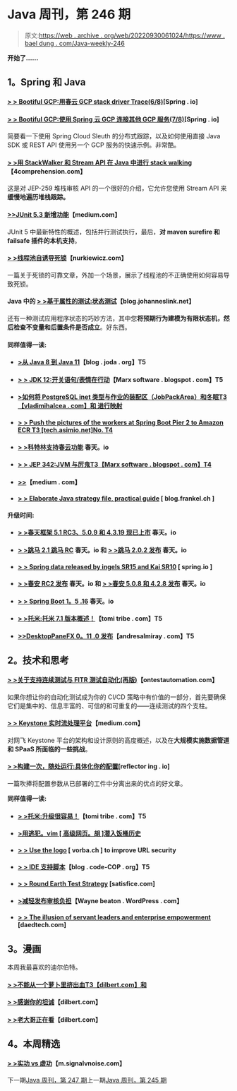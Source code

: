 # Java 周刊，第 246 期

> 原文:[https://web . archive . org/web/20220930061024/https://www . bael dung . com/Java-weekly-246](https://web.archive.org/web/20220930061024/https://www.baeldung.com/java-weekly-246)

**开始了……**

## **1。Spring 和 Java**

#### [**> > Bootiful GCP:用春云 GCP stack driver Trace(6/8)**](https://web.archive.org/web/20220524031644/https://spring.io/blog/2018/09/06/bootiful-gcp-supporting-observability-with-spring-cloud-gcp-stackdriver-trace-6-8)[Spring . io]

#### [**> > Bootiful GCP:使用 Spring 云 GCP 连接其他 GCP 服务(7/8)**](https://web.archive.org/web/20220524031644/https://spring.io/blog/2018/09/10/bootiful-gcp-use-spring-cloud-gcp-to-connect-to-other-gcp-services-7-8)[Spring . io]

简要看一下使用 Spring Cloud Sleuth 的分布式跟踪，以及如何使用直接 Java SDK 或 REST API 使用另一个 GCP 服务的快速示例。非常酷。

#### [**> >用 StackWalker 和 Stream API 在 Java 中进行 stack walking**](https://web.archive.org/web/20220524031644/https://4comprehension.com/stackwalking-in-java-with-stackwalker-and-stream-api/)【4comprehension.com】

这是对 JEP-259 堆栈审核 API 的一个很好的介绍，它允许您使用 Stream API 来**缓慢地遍历堆栈跟踪。**

#### [**>>JUnit 5.3 新增功能**](https://web.archive.org/web/20220524031644/https://medium.com/@BillyKorando/whats-new-in-junit-5-3-c276eb8507f1)【medium.com】

JUnit 5 中最新特性的概述，包括并行测试执行，最后，**对 maven surefire 和 failsafe 插件的本机支持**。

#### [**> >线程池自诱导死锁**](https://web.archive.org/web/20220524031644/https://www.nurkiewicz.com/2018/09/thread-pool-self-induced-deadlocks.html)【nurkiewicz.com】

一篇关于死锁的可靠文章，外加一个场景，展示了线程池的不正确使用如何容易导致死锁。

#### Java 中的 [**> >基于属性的测试:状态测试**](https://web.archive.org/web/20220524031644/https://blog.johanneslink.net/2018/09/06/stateful-testing/)【blog.johanneslink.net】

还有一种测试应用程序状态的巧妙方法，其中您**将预期行为建模为有限状态机，然后检查不变量和后置条件是否成立**。好东西。

#### **同样值得一读:**

*   #### [**>从 Java 8 到 Java 11**](https://web.archive.org/web/20220524031644/https://blog.joda.org/2018/09/from-java-8-to-java-11.html)【blog . joda . org】T5

*   #### [**> > JDK 12:开关语句/表情在行动**](https://web.archive.org/web/20220524031644/https://marxsoftware.blogspot.com/2018/09/jdk12-switch-in-action.html)【Marx software . blogspot . com】T5

*   #### [**>如何将 PostgreSQL inet 类型与作业的装配区（JobPackArea）和冬眠**T3【vladimihalcea . com】和 进行映射](https://web.archive.org/web/20220524031644/https://vladmihalcea.com/postgresql-inet-type-hibernate/)

*   #### [**> > Push the pictures of the workers at Spring Boot Pier 2 to Amazon ECR** T3 [tech.asimio.net]No. T4](https://web.archive.org/web/20220524031644/https://tech.asimio.net/2018/09/05/Pushing-Spring-Boot-2-Docker-images-to-Amazon-ECR.html)

*   #### [**> >科特林支持春云功能**](https://web.archive.org/web/20220524031644/https://spring.io/blog/2018/09/11/kotlin-support-in-spring-cloud-function) 春天。io

*   #### [**> > JEP 342:JVM 与厉鬼**T3【Marx software . blogspot . com】T4](https://web.archive.org/web/20220524031644/https://marxsoftware.blogspot.com/2018/09/jep-342-java-and-spectre.html)

*   #### [**>>**](https://web.archive.org/web/20220524031644/https://medium.com/@jponge/the-graalvm-frenzy-f54257f5932c)【medium . com】

*   #### [**> > Elaborate Java strategy file, practical guide**](https://web.archive.org/web/20220524031644/https://blog.frankel.ch/jvm-security/3/) [ blog.frankel.ch ]

**升级时间:**

*   #### [**> >春天框架 5.1 RC3、5.0.9 和 4.3.19 现已上市**](https://web.archive.org/web/20220524031644/https://spring.io/blog/2018/09/07/spring-framework-5-1-rc3-5-0-9-and-4-3-19-available-now) 春天。io

*   #### [**> >跳马 2.1 跳马 RC**](https://web.archive.org/web/20220524031644/https://spring.io/blog/2018/09/10/spring-vault-2-1-goes-rc) 春天。io 和 [**> >跳马 2.0.2 发布**](https://web.archive.org/web/20220524031644/https://spring.io/blog/2018/09/10/spring-vault-2-0-2-released) 春天。io

*   #### [**> > Spring data released by ingels SR15 and Kai SR10**](https://web.archive.org/web/20220524031644/https://spring.io/blog/2018/09/10/spring-data-ingalls-sr15-and-kay-sr10-released) [ spring.io ]

*   #### [**> >春安 RC2 发布**](https://web.archive.org/web/20220524031644/https://spring.io/blog/2018/09/10/spring-security-5-1-0-rc2-released) 春天。io 和 [**> >春安 5.0.8 和 4.2.8 发布**](https://web.archive.org/web/20220524031644/https://spring.io/blog/2018/09/11/spring-security-5-0-8-and-4-2-8-released) 春天。io

*   #### [**> > Spring Boot 1。5 .16**](https://web.archive.org/web/20220524031644/https://spring.io/blog/2018/09/11/spring-boot-1-5-16) 春天。io

*   #### [**> >托米:托米 7.1 版本概述！**](https://web.archive.org/web/20220524031644/https://www.tomitribe.com/blog/2018/09/tomee-an-overview-of-the-tomee-7-1-release/)【tomi tribe . com】T5

*   #### [**>>DesktopPaneFX 0。11 .0 发布**](https://web.archive.org/web/20220524031644/http://andresalmiray.com/desktoppanefx-0-11-0-released/)【andresalmiray . com】T5

## **2。技术和思考**

#### [**> >关于支持连续测试与 FITR 测试自动化(再版)**](https://web.archive.org/web/20220524031644/https://www.ontestautomation.com/on-supporting-continuous-testing-with-fitr-test-automation-republished/)【ontestautomation.com】

如果你想让你的自动化测试成为你的 CI/CD 策略中有价值的一部分，首先要确保它们是集中的、信息丰富的、可信的和可重复的——连续测试的四个支柱。

#### [**> > Keystone 实时流处理平台**](https://web.archive.org/web/20220524031644/https://netflixtechblog.com/keystone-real-time-stream-processing-platform-a3ee651812a)【medium.com】

对网飞 Keystone 平台的架构和设计原则的高度概述，以及在**大规模实施数据管道和 SPaaS 所面临的一些挑战**。

#### [**> >构建一次，随处运行:具体化你的配置**](https://web.archive.org/web/20220524031644/https://reflectoring.io/externalize-configuration/)[reflector ing . io]

一篇吹捧将配置参数从已部署的工件中分离出来的优点的好文章。

**同样值得一读:**

*   #### [**> >托米:升级很容易！**](https://web.archive.org/web/20220524031644/https://www.tomitribe.com/blog/tomee-upgrading-is-easy/)【tomi tribe . com】T5

*   #### [**>用逃犯。vim** [ 高级网页。胡 ]潜入饭桶历史](https://web.archive.org/web/20220524031644/https://advancedweb.hu/2018/09/11/fugitive/)

*   #### [**> > Use the logo**](https://web.archive.org/web/20220524031644/https://vorba.ch/2018/url-security-identicons.html) [ vorba.ch ] to improve URL security

*   #### [**> > IDE 支持脚本**](https://web.archive.org/web/20220524031644/http://blog.code-cop.org/2018/09/ide-support-for-scripts.html)【blog . code-COP . org】T5

*   #### [**> > Round Earth Test Strategy**](https://web.archive.org/web/20220524031644/http://www.satisfice.com/blog/archives/4947) [satisfice.com]

*   #### [**>减轻发布审核负担**](https://web.archive.org/web/20220524031644/https://waynebeaton.wordpress.com/2018/09/11/lightening-the-release-review-burden/)【Wayne beaton . WordPress . com】

*   #### [**> > The illusion of servant leaders and enterprise empowerment**](https://web.archive.org/web/20220524031644/https://daedtech.com/servant-leader/) [daedtech.com]

## **3。漫画**

本周我最喜欢的迪尔伯特。

#### [**> >不能从一个萝卜里挤出血**T3【dilbert.com】和](https://web.archive.org/web/20220524031644/http://dilbert.com/strip/2018-09-10)

#### [**> >感谢你的坦诚**](https://web.archive.org/web/20220524031644/http://dilbert.com/strip/2018-09-06)【dilbert.com】

#### [**> >老大哥正在看**](https://web.archive.org/web/20220524031644/http://dilbert.com/strip/2011-05-27)【dilbert.com】

## **4。本周精选**

#### [**> >实功 vs 虚功**](https://web.archive.org/web/20220524031644/https://m.signalvnoise.com/real-work-vs-imaginary-work-8bdb84a7d1da)【m.signalvnoise.com】

下一期[Java 周刊，第 247 期](/web/20220524031644/https://www.baeldung.com/java-weekly-247)上一期[Java 周刊，第 245 期](/web/20220524031644/https://www.baeldung.com/java-weekly-245)